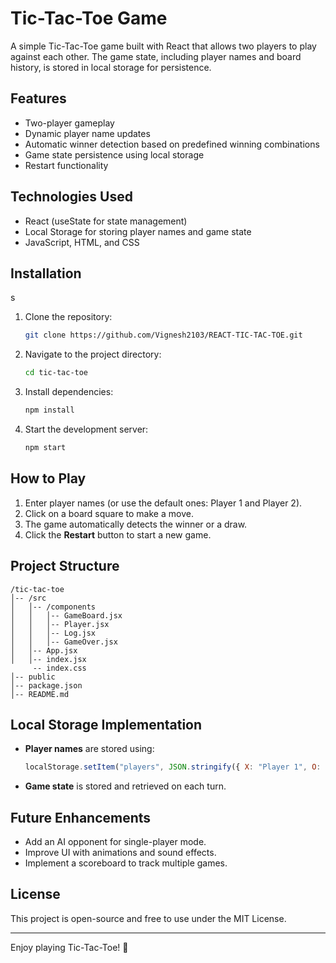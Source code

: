 # Tic-Tac-Toe Game

A simple Tic-Tac-Toe game built with React that allows two players to play against each other. The game state, including player names and board history, is stored in local storage for persistence.

## Features
- Two-player gameplay
- Dynamic player name updates
- Automatic winner detection based on predefined winning combinations
- Game state persistence using local storage
- Restart functionality

## Technologies Used
- React (useState for state management)
- Local Storage for storing player names and game state
- JavaScript, HTML, and CSS

## Installation
s
1. Clone the repository:
   ```sh
   git clone https://github.com/Vignesh2103/REACT-TIC-TAC-TOE.git
   ```
2. Navigate to the project directory:
   ```sh
   cd tic-tac-toe
   ```
3. Install dependencies:
   ```sh
   npm install
   ```
4. Start the development server:
   ```sh
   npm start
   ```

## How to Play
1. Enter player names (or use the default ones: Player 1 and Player 2).
2. Click on a board square to make a move.
3. The game automatically detects the winner or a draw.
4. Click the **Restart** button to start a new game.

## Project Structure
```
/tic-tac-toe
│-- /src
│   │-- /components
│   │   │-- GameBoard.jsx
│   │   │-- Player.jsx
│   │   │-- Log.jsx
│   │   │-- GameOver.jsx
│   │-- App.jsx
│   │-- index.jsx
     -- index.css
│-- public
│-- package.json
│-- README.md
```

## Local Storage Implementation
- **Player names** are stored using:
  ```js
  localStorage.setItem("players", JSON.stringify({ X: "Player 1", O: "Player 2" }));
  ```
- **Game state** is stored and retrieved on each turn.

## Future Enhancements
- Add an AI opponent for single-player mode.
- Improve UI with animations and sound effects.
- Implement a scoreboard to track multiple games.

## License
This project is open-source and free to use under the MIT License.

---
Enjoy playing Tic-Tac-Toe! 🎉

